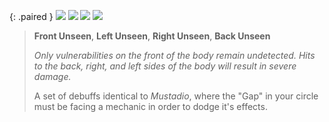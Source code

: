 {: .paired }
![](/aai/lala/debuffs/front-unseen.png#debuff)
![](/aai/lala/debuffs/left-unseen.png#debuff)
![](/aai/lala/debuffs/right-unseen.png#debuff)
![](/aai/lala/debuffs/back-unseen.png#debuff)

> **Front Unseen**, **Left Unseen**, **Right Unseen**, **Back Unseen**
>
> *Only vulnerabilities on the front of the body remain undetected. Hits to the
> back, right, and left sides of the body will result in severe damage.*
>
> A set of debuffs identical to *Mustadio*, where the "Gap" in your circle
> must be facing a mechanic in order to dodge it's effects.

[unseen]: /aai/lala/debuffs/left-unseen.png#debuff
